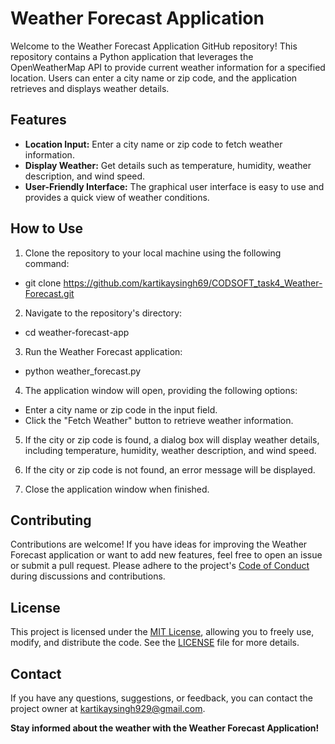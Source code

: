 # Weather Forecast Application

Welcome to the Weather Forecast Application GitHub repository! This repository contains a Python application that leverages the OpenWeatherMap API to provide current weather information for a specified location. Users can enter a city name or zip code, and the application retrieves and displays weather details.

## Features

- **Location Input:** Enter a city name or zip code to fetch weather information.
- **Display Weather:** Get details such as temperature, humidity, weather description, and wind speed.
- **User-Friendly Interface:** The graphical user interface is easy to use and provides a quick view of weather conditions.

## How to Use

1. Clone the repository to your local machine using the following command:

* git clone https://github.com/kartikaysingh69/CODSOFT_task4_Weather-Forecast.git

2. Navigate to the repository's directory:

* cd weather-forecast-app

3. Run the Weather Forecast application:

* python weather_forecast.py


4. The application window will open, providing the following options:

- Enter a city name or zip code in the input field.
- Click the "Fetch Weather" button to retrieve weather information.

5. If the city or zip code is found, a dialog box will display weather details, including temperature, humidity, weather description, and wind speed.

6. If the city or zip code is not found, an error message will be displayed.

7. Close the application window when finished.

## Contributing

Contributions are welcome! If you have ideas for improving the Weather Forecast application or want to add new features, feel free to open an issue or submit a pull request. Please adhere to the project's [Code of Conduct](CODE_OF_CONDUCT.md) during discussions and contributions.

## License

This project is licensed under the [MIT License](LICENSE), allowing you to freely use, modify, and distribute the code. See the [LICENSE](LICENSE) file for more details.

## Contact

If you have any questions, suggestions, or feedback, you can contact the project owner at kartikaysingh929@gmail.com.

**Stay informed about the weather with the Weather Forecast Application!**





